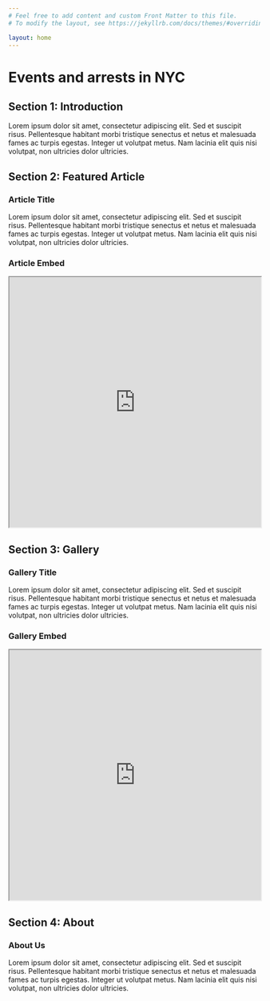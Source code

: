 ```yaml
---
# Feel free to add content and custom Front Matter to this file.
# To modify the layout, see https://jekyllrb.com/docs/themes/#overriding-theme-defaults

layout: home
---
```


# Events and arrests in NYC

## Section 1: Introduction

Lorem ipsum dolor sit amet, consectetur adipiscing elit. Sed et suscipit risus. Pellentesque habitant morbi tristique senectus et netus et malesuada fames ac turpis egestas. Integer ut volutpat metus. Nam lacinia elit quis nisi volutpat, non ultricies dolor ultricies. 

## Section 2: Featured Article

### Article Title

Lorem ipsum dolor sit amet, consectetur adipiscing elit. Sed et suscipit risus. Pellentesque habitant morbi tristique senectus et netus et malesuada fames ac turpis egestas. Integer ut volutpat metus. Nam lacinia elit quis nisi volutpat, non ultricies dolor ultricies.

### Article Embed

<iframe src="https://www.example.com/article" width="100%" height="500px"></iframe>

## Section 3: Gallery

### Gallery Title

Lorem ipsum dolor sit amet, consectetur adipiscing elit. Sed et suscipit risus. Pellentesque habitant morbi tristique senectus et netus et malesuada fames ac turpis egestas. Integer ut volutpat metus. Nam lacinia elit quis nisi volutpat, non ultricies dolor ultricies.

### Gallery Embed

<iframe src="https://www.example.com/gallery" width="100%" height="500px"></iframe>

## Section 4: About

### About Us

Lorem ipsum dolor sit amet, consectetur adipiscing elit. Sed et suscipit risus. Pellentesque habitant morbi tristique senectus et netus et malesuada fames ac turpis egestas. Integer ut volutpat metus. Nam lacinia elit quis nisi volutpat, non ultricies dolor ultricies.

